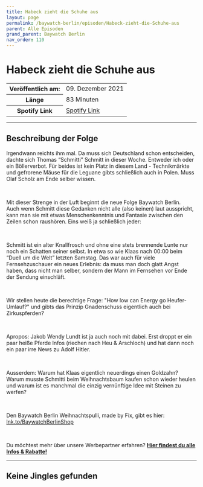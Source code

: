 ```yaml
---
title: Habeck zieht die Schuhe aus
layout: page
permalink: /baywatch-berlin/episoden/Habeck-zieht-die-Schuhe-aus
parent: Alle Episoden
grand_parent: Baywatch Berlin
nav_order: 110
---
```


# Habeck zieht die Schuhe aus
<table class="resp-table dcf-table dcf-table-responsive dcf-table-bordered dcf-table-striped dcf-w-100%">
                    <tbody>
                        <tr>
                            <th scope="row">Veröffentlich am:</th>
                            <td data-label="Veröffentlich am:">09. Dezember 2021</td>
                        </tr>
                        <tr>
                            <th scope="row">Länge </th>
                            <td data-label="Länge ">83 Minuten</td>
                        </tr><tr>
                                <th scope="row">Spotify Link</th>
                                <td data-label="Spotify Link"><a href="https://open.spotify.com/episode/39DFFSuzwNKhl4qyblXPwE">Spotify Link</a></td>
                            </tr></tbody>
                </table>

***

## Beschreibung der Folge

<div>
<p>Irgendwann reichts ihm mal. Da muss sich Deutschland schon entscheiden, dachte sich Thomas “Schmitti” Schmitt in dieser Woche. Entweder ich oder ein Böllerverbot. Für beides ist kein Platz in diesem Land - Technikmärkte und gefrorene Mäuse für die Leguane gibts schließlich auch in Polen. Muss Olaf Scholz am Ende selber wissen. </p> <br> <p>Mit dieser Strenge in der Luft beginnt die neue Folge Baywatch Berlin.  <br> Auch wenn Schmitt diese Gedanken nicht alle (also keinen) laut ausspricht, kann man sie mit etwas Menschenkenntnis und Fantasie zwischen den Zeilen schon raushören. Eins weiß ja schließlich jeder: </p> <br> <p>Schmitt ist ein alter Knallfrosch und ohne eine stets brennende Lunte nur noch ein Schatten seiner selbst. In etwa so wie Klaas nach 00:00 beim “Duell um die Welt” letzten Samstag. Das war auch für viele Fernsehzuschauer ein neues Erlebnis: da muss man doch glatt Angst haben, dass nicht man selber, sondern der Mann im Fernsehen vor Ende der Sendung einschläft. </p> <br> <p>Wir stellen heute die berechtige Frage: "How low can Energy go Heufer-Umlauf?" und gibts das Prinzip Gnadenschuss eigentlich auch bei Zirkuspferden?</p> <br> <p>Apropos: Jakob Wendy Lundt ist ja auch noch mit dabei. Erst droppt er ein paar heiße Pferde Infos (riechen nach Heu &amp; Arschloch) und hat dann noch ein paar irre News zu Adolf Hitler. </p> <br> <p>Ausserdem: Warum hat Klaas eigentlich neuerdings einen Goldzahn?  <br> Warum musste Schmitti beim Weihnachtsbaum kaufen schon wieder heulen und warum ist es manchmal die einzig vernünftige Idee mit Steinen zu werfen? </p> <br> <p>Den Baywatch Berlin Weihnachtspulli, made by Fix, gibt es hier: <a href="lnk.to/BaywatchBerlinShop">lnk.to/BaywatchBerlinShop</a></p> <br> <p>Du möchtest mehr über unsere Werbepartner erfahren? <a href="https://linktr.ee/BaywatchBerlin"><strong>Hier findest du alle Infos & Rabatte!</strong></a></p>  
</div>

***

## Keine Jingles gefunden